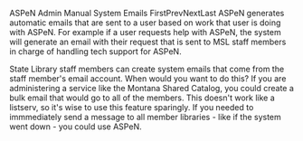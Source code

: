 ASPeN Admin Manual
System Emails
FirstPrevNextLast
ASPeN generates automatic emails that are sent to a user based on work that user is doing with ASPeN.  For example if a user requests help with ASPeN, the system will generate an email with their request that is sent to MSL staff members in charge of handling tech support for ASPeN.

State Library staff members can create system emails that come from the staff member's email account.  When would you want to do this?  If you are administering a service like the Montana Shared Catalog, you could create a bulk email that would go to all of the members.  This doesn't work like a listserv, so it's wise to use this feature sparingly.  If you needed to immmediately send a message to all member libraries - like if the system went down - you could use ASPeN.
